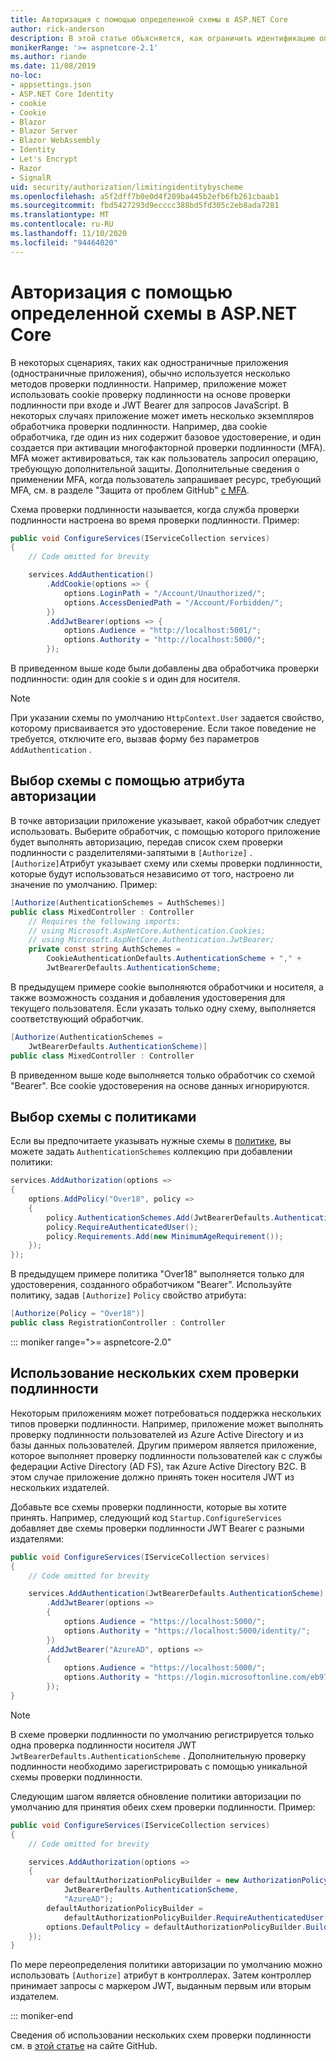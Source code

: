 ```yaml
---
title: Авторизация с помощью определенной схемы в ASP.NET Core
author: rick-anderson
description: В этой статье объясняется, как ограничить идентификацию определенной схемой при работе с несколькими методами проверки подлинности.
monikerRange: '>= aspnetcore-2.1'
ms.author: riande
ms.date: 11/08/2019
no-loc:
- appsettings.json
- ASP.NET Core Identity
- cookie
- Cookie
- Blazor
- Blazor Server
- Blazor WebAssembly
- Identity
- Let's Encrypt
- Razor
- SignalR
uid: security/authorization/limitingidentitybyscheme
ms.openlocfilehash: a5f2dff7b0e0d4f209ba445b2efb6fb261cbaab1
ms.sourcegitcommit: fbd5427293d9ecccc388bd5fd305c2eb8ada7281
ms.translationtype: MT
ms.contentlocale: ru-RU
ms.lasthandoff: 11/10/2020
ms.locfileid: "94464020"
---
```

# <a name="authorize-with-a-specific-scheme-in-aspnet-core"></a>Авторизация с помощью определенной схемы в ASP.NET Core

В некоторых сценариях, таких как одностраничные приложения (одностраничные приложения), обычно используется несколько методов проверки подлинности. Например, приложение может использовать cookie проверку подлинности на основе проверки подлинности при входе и JWT Bearer для запросов JavaScript. В некоторых случаях приложение может иметь несколько экземпляров обработчика проверки подлинности. Например, два cookie обработчика, где один из них содержит базовое удостоверение, и один создается при активации многофакторной проверки подлинности (MFA). MFA может активироваться, так как пользователь запросил операцию, требующую дополнительной защиты. Дополнительные сведения о применении MFA, когда пользователь запрашивает ресурс, требующий MFA, см. в разделе "Защита от проблем GitHub" [с MFA](https://github.com/dotnet/AspNetCore.Docs/issues/15791#issuecomment-580464195).

Схема проверки подлинности называется, когда служба проверки подлинности настроена во время проверки подлинности. Пример:

```csharp
public void ConfigureServices(IServiceCollection services)
{
    // Code omitted for brevity

    services.AddAuthentication()
        .AddCookie(options => {
            options.LoginPath = "/Account/Unauthorized/";
            options.AccessDeniedPath = "/Account/Forbidden/";
        })
        .AddJwtBearer(options => {
            options.Audience = "http://localhost:5001/";
            options.Authority = "http://localhost:5000/";
        });
```

В приведенном выше коде были добавлены два обработчика проверки подлинности: один для cookie s и один для носителя.

>[!NOTE]
>При указании схемы по умолчанию `HttpContext.User` задается свойство, которому присваивается это удостоверение. Если такое поведение не требуется, отключите его, вызвав форму без параметров `AddAuthentication` .

## <a name="selecting-the-scheme-with-the-authorize-attribute"></a>Выбор схемы с помощью атрибута авторизации

В точке авторизации приложение указывает, какой обработчик следует использовать. Выберите обработчик, с помощью которого приложение будет выполнять авторизацию, передав список схем проверки подлинности с разделителями-запятыми в `[Authorize]` . `[Authorize]`Атрибут указывает схему или схемы проверки подлинности, которые будут использоваться независимо от того, настроено ли значение по умолчанию. Пример:

```csharp
[Authorize(AuthenticationSchemes = AuthSchemes)]
public class MixedController : Controller
    // Requires the following imports:
    // using Microsoft.AspNetCore.Authentication.Cookies;
    // using Microsoft.AspNetCore.Authentication.JwtBearer;
    private const string AuthSchemes =
        CookieAuthenticationDefaults.AuthenticationScheme + "," +
        JwtBearerDefaults.AuthenticationScheme;
```

В предыдущем примере cookie выполняются обработчики и носителя, а также возможность создания и добавления удостоверения для текущего пользователя. Если указать только одну схему, выполняется соответствующий обработчик.

```csharp
[Authorize(AuthenticationSchemes = 
    JwtBearerDefaults.AuthenticationScheme)]
public class MixedController : Controller
```

В приведенном выше коде выполняется только обработчик со схемой "Bearer". Все cookie удостоверения на основе данных игнорируются.

## <a name="selecting-the-scheme-with-policies"></a>Выбор схемы с политиками

Если вы предпочитаете указывать нужные схемы в [политике](xref:security/authorization/policies), вы можете задать `AuthenticationSchemes` коллекцию при добавлении политики:

```csharp
services.AddAuthorization(options =>
{
    options.AddPolicy("Over18", policy =>
    {
        policy.AuthenticationSchemes.Add(JwtBearerDefaults.AuthenticationScheme);
        policy.RequireAuthenticatedUser();
        policy.Requirements.Add(new MinimumAgeRequirement());
    });
});
```

В предыдущем примере политика "Over18" выполняется только для удостоверения, созданного обработчиком "Bearer". Используйте политику, задав `[Authorize]` `Policy` свойство атрибута:

```csharp
[Authorize(Policy = "Over18")]
public class RegistrationController : Controller
```

::: moniker range=">= aspnetcore-2.0"

## <a name="use-multiple-authentication-schemes"></a>Использование нескольких схем проверки подлинности

Некоторым приложениям может потребоваться поддержка нескольких типов проверки подлинности. Например, приложение может выполнять проверку подлинности пользователей из Azure Active Directory и из базы данных пользователей. Другим примером является приложение, которое выполняет проверку подлинности пользователей как с службы федерации Active Directory (AD FS), так Azure Active Directory B2C. В этом случае приложение должно принять токен носителя JWT из нескольких издателей.

Добавьте все схемы проверки подлинности, которые вы хотите принять. Например, следующий код `Startup.ConfigureServices` добавляет две схемы проверки подлинности JWT Bearer с разными издателями:

```csharp
public void ConfigureServices(IServiceCollection services)
{
    // Code omitted for brevity

    services.AddAuthentication(JwtBearerDefaults.AuthenticationScheme)
        .AddJwtBearer(options =>
        {
            options.Audience = "https://localhost:5000/";
            options.Authority = "https://localhost:5000/identity/";
        })
        .AddJwtBearer("AzureAD", options =>
        {
            options.Audience = "https://localhost:5000/";
            options.Authority = "https://login.microsoftonline.com/eb971100-6f99-4bdc-8611-1bc8edd7f436/";
        });
}
```

> [!NOTE]
> В схеме проверки подлинности по умолчанию регистрируется только одна проверка подлинности носителя JWT `JwtBearerDefaults.AuthenticationScheme` . Дополнительную проверку подлинности необходимо зарегистрировать с помощью уникальной схемы проверки подлинности.

Следующим шагом является обновление политики авторизации по умолчанию для принятия обеих схем проверки подлинности. Пример:

```csharp
public void ConfigureServices(IServiceCollection services)
{
    // Code omitted for brevity

    services.AddAuthorization(options =>
    {
        var defaultAuthorizationPolicyBuilder = new AuthorizationPolicyBuilder(
            JwtBearerDefaults.AuthenticationScheme,
            "AzureAD");
        defaultAuthorizationPolicyBuilder = 
            defaultAuthorizationPolicyBuilder.RequireAuthenticatedUser();
        options.DefaultPolicy = defaultAuthorizationPolicyBuilder.Build();
    });
}
```

По мере переопределения политики авторизации по умолчанию можно использовать `[Authorize]` атрибут в контроллерах. Затем контроллер принимает запросы с маркером JWT, выданным первым или вторым издателем.

::: moniker-end

Сведения об использовании нескольких схем проверки подлинности см. в [этой статье](https://github.com/dotnet/aspnetcore/issues/26002) на сайте GitHub.
